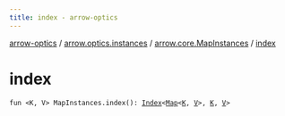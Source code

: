 ```yaml
---
title: index - arrow-optics
---
```


[arrow-optics](../../index.html) / [arrow.optics.instances](../index.html) / [arrow.core.MapInstances](index.html) / [index](./--index--.html)

# index

`fun <K, V> MapInstances.index(): `[`Index`](../../arrow.optics.typeclasses/-index/index.html)`<`[`Map`](https://kotlinlang.org/api/latest/jvm/stdlib/kotlin.collections/-map/index.html)`<`[`K`](--index--.html#K)`, `[`V`](--index--.html#V)`>, `[`K`](--index--.html#K)`, `[`V`](--index--.html#V)`>`